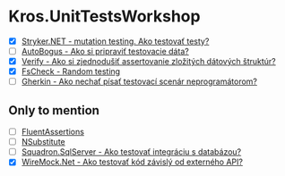 # Kros.UnitTestsWorkshop

- [x] [Stryker.NET - mutation testing. Ako testovať testy?](https://stryker-mutator.io/docs/stryker-net/introduction/)
- [ ] [AutoBogus - Ako si pripraviť testovacie dáta?](https://github.com/nickdodd79/AutoBogus)
- [x] [Verify - Ako si zjednodušiť assertovanie zložitých dátových štruktúr?](https://github.com/VerifyTests/Verify)
- [x] [FsCheck - Random testing](https://fscheck.github.io/FsCheck/RunningTests.html)
- [ ] [Gherkin - Ako nechať písať testovací scenár neprogramátorom?](https://github.com/ttutisani/Xunit.Gherkin.Quick)

## Only to mention

- [ ] [FluentAssertions](https://fluentassertions.com/)
- [ ] [NSubstitute](https://nsubstitute.github.io/)
- [ ] [Squadron.SqlServer - Ako testovať integráciu s databázou?](https://swisslife-oss.github.io/squadron/docs/sqlserver)
- [x] [WireMock.Net - Ako testovať kód závislý od externého API?](https://github.com/WireMock-Net/WireMock.Net)
